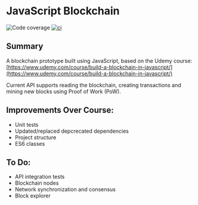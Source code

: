 # JavaScript Blockchain

![Code coverage](https://img.shields.io/nycrc/thejamespower/js-blockchain?config=.nycrc&preferredThreshold=lines "Code coverage")
[![ci](https://github.com/thejamespower/js-blockchain/actions/workflows/ci.yml/badge.svg)](https://github.com/thejamespower/js-blockchain/actions/workflows/ci.yml)

## Summary

A blockchain prototype built using JavaScript, based on the Udemy course: [https://www.udemy.com/course/build-a-blockchain-in-javascript/](https://www.udemy.com/course/build-a-blockchain-in-javascript/)

Current API supports reading the blockchain, creating transactions and mining new blocks using Proof of Work (PoW).

## Improvements Over Course:
- Unit tests
- Updated/replaced depcrecated dependencies
- Project structure
- ES6 classes

## To Do:
- API integration tests
- Blockchain nodes
- Network synchronization and consensus
- Block explorer
